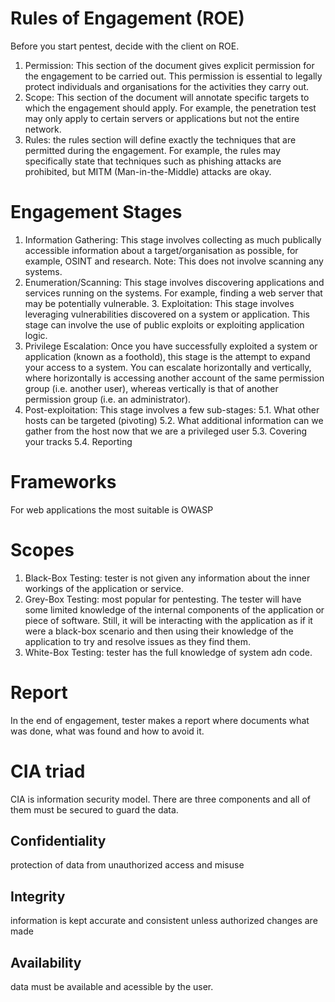 # Rules of Engagement (ROE)
Before you start pentest, decide with the client on ROE.
1. Permission: This section of the document gives explicit permission for the engagement to be carried out. This permission is essential to legally protect individuals and organisations for the activities they carry out.
2. Scope: This section of the document will annotate specific targets to which the engagement should apply. For example, the penetration test may only apply to certain servers or applications but not the entire network.
3. Rules: the rules section will define exactly the techniques that are permitted during the engagement. For example, the rules may specifically state that techniques such as phishing attacks are prohibited, but MITM (Man-in-the-Middle) attacks are okay.

# Engagement Stages
1. Information Gathering: This stage involves collecting as much publically accessible information about a target/organisation as possible, for example, OSINT and research.
Note: This does not involve scanning any systems.
2. Enumeration/Scanning: This stage involves discovering applications and services running on the systems. For example, finding a web server that may be potentially vulnerable.
3. Exploitation: This stage involves leveraging vulnerabilities discovered on a system or application. This stage can involve the use of public exploits or exploiting application logic.
4. Privilege Escalation: Once you have successfully exploited a system or application (known as a foothold), this stage is the attempt to expand your access to a system. You can escalate horizontally and vertically, where horizontally is accessing another account of the same permission group (i.e. another user), whereas vertically is that of another permission group (i.e. an administrator).
5. Post-exploitation: 
This stage involves a few sub-stages:
5.1. What other hosts can be targeted (pivoting)
5.2. What additional information can we gather from the host now that we are a privileged user
5.3. Covering your tracks
5.4. Reporting

# Frameworks
For web applications the most suitable is OWASP

# Scopes
1. Black-Box Testing: tester is not given any information about the inner workings of the application or service.
2. Grey-Box Testing: most popular for pentesting. The tester will have some limited knowledge of the internal components of the application or piece of software. Still, it will be interacting with the application as if it were a black-box scenario and then using their knowledge of the application to try and resolve issues as they find them.
3. White-Box Testing: tester has the full knowledge of system adn code.

# Report
In the end of engagement, tester makes a report where documents what was done, what was found and how to avoid it.


# CIA triad
CIA is information security model. There are three components and all of them must be secured to guard the data.
## Confidentiality
protection of data from unauthorized access and misuse
## Integrity
information is kept accurate and consistent unless authorized changes are made
## Availability
data must be available and acessible by the user.